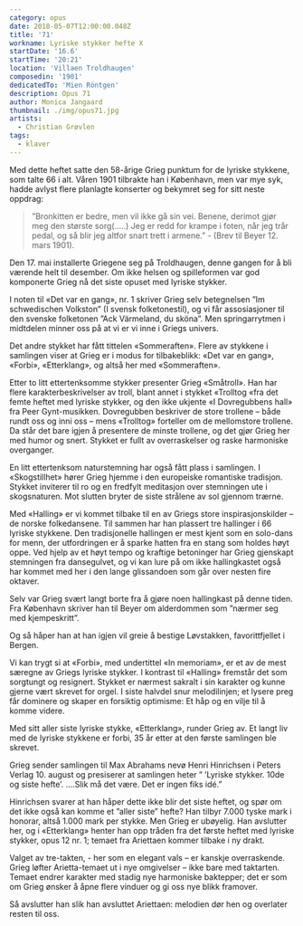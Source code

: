 ```yaml
---
category: opus
date: 2018-05-07T12:00:00.048Z
title: '71'
workname: Lyriske stykker hefte X
startDate: '16.6'
startTime: '20:21'
location: 'Villaen Troldhaugen'
composedin: '1901'
dedicatedTo: 'Mien Röntgen'
description: Opus 71
author: Monica Jangaard
thumbnail: ./img/opus71.jpg
artists:
  - Christian Grøvlen
tags:
  - klaver
---
```

Med dette heftet satte den 58-årige Grieg punktum for de lyriske stykkene, som talte 66 i alt. Våren 1901 tilbrakte han i København, men var mye syk, hadde avlyst flere planlagte konserter og bekymret seg for sitt neste oppdrag:

> ”Bronkitten er bedre, men vil ikke gå sin vei. Benene, derimot gjør meg den største sorg(…..) Jeg er redd for krampe i foten, når jeg trår pedal, og så blir jeg altfor snart trett i armene.” - (Brev til Beyer 12. mars 1901).

Den 17. mai installerte Griegene seg på Troldhaugen, denne gangen for å bli værende helt til desember. Om ikke helsen og spilleformen var god komponerte Grieg nå det siste opuset med lyriske stykker.

I noten til «Det var en gang», nr. 1 skriver Grieg selv betegnelsen ”Im schwedischen Volkston” (I svensk folketonestil), og vi får assosiasjoner til den svenske folketonen ”Ack Värmeland, du sköna”. Men springarrytmen i midtdelen minner oss på at vi er vi inne i Griegs univers.

Det andre stykket har fått tittelen «Sommeraften». Flere av stykkene i samlingen viser at Grieg er i modus for tilbakeblikk: «Det var en gang», «Forbi», «Etterklang», og altså her med «Sommeraften».

Etter to litt ettertenksomme stykker presenter Grieg «Småtroll». Han har flere karakterbeskrivelser av troll, blant annet i stykket «Trolltog «fra det femte heftet med lyriske stykker, og den ikke ukjente «I Dovregubbens hall» fra Peer Gynt-musikken. Dovregubben beskriver de store trollene – både rundt oss og inni oss – mens «Trolltog» forteller om de mellomstore trollene. Da står det bare igjen å presentere de minste trollene, og det gjør Grieg her med humor og snert. Stykket er fullt av overraskelser og raske harmoniske overganger.

En litt ettertenksom naturstemning har også fått plass i samlingen. I «Skogstillhet» hører Grieg hjemme i den europeiske romantiske tradisjon. Stykket inviterer til ro og en fredfylt meditasjon over stemningen ute i skogsnaturen. Mot slutten bryter de siste strålene av sol gjennom trærne.

Med «Halling» er vi kommet tilbake til en av Griegs store inspirasjonskilder – de norske folkedansene. Til sammen har han plassert tre hallinger i 66 lyriske stykkene. Den tradisjonelle hallingen er mest kjent som en solo-dans for menn, der utfordringen er å sparke hatten fra en stang som holdes høyt oppe. Ved hjelp av et høyt tempo og kraftige betoninger har Grieg gjenskapt stemningen fra dansegulvet, og vi kan lure på om ikke hallingkastet også har kommet med her i den lange glissandoen som går over nesten fire oktaver.

Selv var Grieg svært langt borte fra å gjøre noen hallingkast på denne tiden. Fra København skriver han til Beyer om alderdommen som ”nærmer seg med kjempeskritt”.

Og så håper han at han igjen vil greie å bestige Løvstakken, favorittfjellet i Bergen.

Vi kan trygt si at «Forbi», med undertittel «In memoriam», er et av de mest særegne av Griegs lyriske stykker. I kontrast til «Halling» fremstår det som sorgtungt og resignert. Stykket er nærmest sakralt i sin karakter og kunne gjerne vært skrevet for orgel. I siste halvdel snur melodilinjen; et lysere preg får dominere og skaper en forsiktig optimisme: Et håp og en vilje til å komme videre.

Med sitt aller siste lyriske stykke, «Etterklang», runder Grieg av. Et langt liv med de lyriske stykkene er forbi, 35 år etter at den første samlingen ble skrevet.

Grieg sender samlingen til Max Abrahams nevø Henri Hinrichsen i Peters Verlag 10. august og presiserer at samlingen heter ” ’Lyriske stykker. 10de og siste hefte’. ….Slik må det være. Det er ingen fiks idé.”

Hinrichsen svarer at han håper dette ikke blir det siste heftet, og spør om det ikke også kan komme et ”aller siste” hefte? Han tilbyr 7.000 tyske mark i honorar, altså 1.000 mark per stykke. Men Grieg er ubøyelig. Han avslutter her, og i «Etterklang» henter han opp tråden fra det første heftet med lyriske stykker, opus 12 nr. 1; temaet fra Ariettaen kommer tilbake i ny drakt.  

Valget av tre-takten, - her som en elegant vals – er kanskje overraskende. Grieg løfter Arietta-temaet ut i nye omgivelser – ikke bare med taktarten. Temaet endrer karakter med stadig nye harmoniske baktepper; det er som om Grieg ønsker å åpne flere vinduer og gi oss nye blikk framover.

Så avslutter han slik han avsluttet Ariettaen: melodien dør hen og overlater resten til oss.
